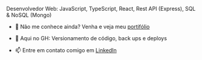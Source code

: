 Desenvolvedor Web:
JavaScript, TypeScript, React, Rest API (Express), SQL & NoSQL (Mongo)

- 👀 Não me conhece ainda? Venha e veja meu <a href="https://paulosuriani.github.io//"> portifólio </a>

- 🌱 Aqui no GH: Versionamento de código, back ups e deploys

- 📫 Entre em contato comigo em <a href="https://www.linkedin.com/in/paulo-vitor-moura-suriani-529683221/"> LinkedIn </a>



<!-- <div align="left">
<img height="180em" src="https://github-readme-stats.vercel.app/api/top-langs/?username=paulosuriani&layout=compact&langs_count=7&theme=dark" />
</div> 
<div align="center">

[![Typing SVG](https://readme-typing-svg.herokuapp.com/?color=1EA418FF&lines=Aplicações+em+nuvem;Node+JS,+TypeScript,+React...;)](https://git.io/typing-svg)

</div>

<div align="center">

[![Typing SVG](https://readme-typing-svg.herokuapp.com/?color=1EA418FF&lines=Acessíveis+de+qualquer+lugar?;JavaScript+web+app+to+your+business)](https://git.io/typing-svg)

</div>
-->
<!---
PauloSuriani/PauloSuriani is a ✨ special ✨ repository because its `README.md` (this file) appears on your GitHub profile.
You can click the Preview link to take a look at your changes.
--->
